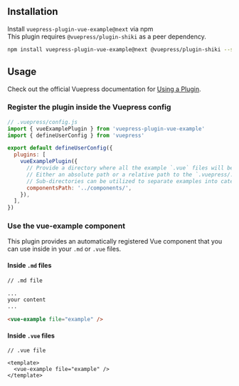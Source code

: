 ## Installation

Install `vuepress-plugin-vue-example@next` via npm  
This plugin requires `@vuepress/plugin-shiki` as a peer dependency.

```bash
npm install vuepress-plugin-vue-example@next @vuepress/plugin-shiki --save-dev
```

## Usage

Check out the official Vuepress documentation for [Using a Plugin](https://vuepress.vuejs.org/plugin/using-a-plugin.html).

### Register the plugin inside the Vuepress config

```javascript
// .vuepress/config.js
import { vueExamplePlugin } from 'vuepress-plugin-vue-example'
import { defineUserConfig } from 'vuepress'

export default defineUserConfig({
  plugins: [
    vueExamplePlugin({
      // Provide a directory where all the example `.vue` files will be stored.
      // Either an absolute path or a relative path to the `.vuepress/.temp` directory can be used.
      // Sub-directories can be utilized to separate examples into categories.
      componentsPath: '../components/',
    }),
  ],
})
```

### Use the vue-example component

This plugin provides an automatically registered Vue component that you can use inside in your `.md` or `.vue` files.

#### Inside `.md` files

```md
// .md file

...
your content
...

<vue-example file="example" />
```

#### Inside `.vue` files

```vue
// .vue file

<template>
  <vue-example file="example" />
</template>
```
